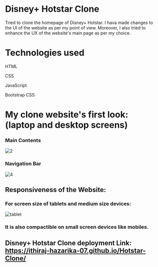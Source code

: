 # Disney+ Hotstar Clone
Tried to clone the homepage of Disney+ Hotstar. I hava made changes to the UI of the website as per my point of view. Moreover, I also tried to enhance the UX of the website's main page as per my choice. 
# Technologies used
HTML

CSS 

JavaScript

Bootstrap CSS
# My clone website's first look: (laptop and desktop screens)
### Main Contents 
![2](https://github.com/ithiraj-hazarika-07/Hotstar-Clone/assets/111444971/5d465354-ed09-45d1-b9be-9657e43e9c04)
### Navigation Bar 
![4](https://github.com/ithiraj-hazarika-07/Hotstar-Clone/assets/111444971/93614b4d-3647-4d2e-838b-d6d2fa1a47f6)
## Responsiveness of the Website: 
### For screen size of tablets and medium size devices:
![tablet](https://github.com/ithiraj-hazarika-07/Hotstar-Clone/assets/111444971/93c79e39-1bac-4f00-a75f-a1da2c64eeff)
### It is also compactible on small screen devices like mobiles.

## Disney+ Hotstar Clone deployment Link: https://ithiraj-hazarika-07.github.io/Hotstar-Clone/
